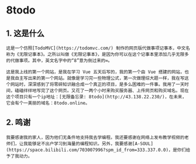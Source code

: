 # 8todo

## 1. 这是什么

    这是一个仿照[TodoMVC](https://todomvc.com/) 制作的网页版代做事项记事本，中文名称为《无限记事本》。之所以叫做《无限记事本》，是因为你可以在这个记事本里添加几乎无限多的代做事项。其中，英文名字中的“8”意为倒过来的∞。

    这是我上线的第一个网站，是我在学习 Vue 五天后写的，我的第一个由 Vue 搭建的网站，也是我自主写出来的第一个网站。就像是学习完一些物理公式，第一次做理综大题一样，我在写这个网站时，深深感到了将零碎知识融合成一个真正的项目，是多么困难的一件事。我用了一天时间，磕磕绊绊地写完了这个网页。又花了一两个小时来购买服务器、上传网页和购买域名。现在这个项目只有一个ip地址：[无限备忘录: 8todo](http://43.138.22.230/)，在未来，它会有个一美丽的域名：8todo.online。

## 2. 鸣谢

    我要感谢我的家人，因为他们无条件地支持我去学编程。我还要感谢在网络上发布教学视频的老师们，让我能够足不出户学习到海量的编程知识。另外，我要感谢[A-SOUL](https://space.bilibili.com/703007996?spm_id_from=333.337.0.0)，是你们给予了我动力。
